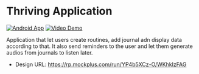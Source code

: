 # Thriving Application
[![Android App](https://img.shields.io/badge/Thriving-000000?logo=google-play&logoColor=ffffff)](https://drive.google.com/drive/folders/12Iy6bMvghF9hi7jHDGg5u8Qad5CsWynu?usp=share_link) [![Video Demo](https://img.shields.io/badge/Thriving_Video-000000?logo=video&logoColor=ffffff)]()

Application that let users create routines, add journal adn display data according to that. It also send reminders to the user and let them generate audios from journals to listen later.

- Design URL: https://rp.mockplus.com/run/YP4b5XCz-O/WKhkIzFAG
 
